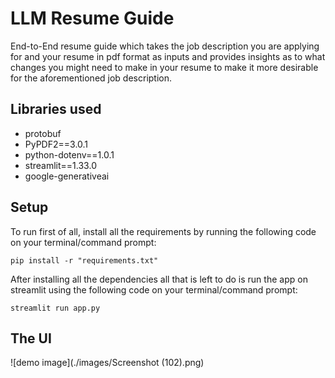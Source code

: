 # LLM Resume Guide
End-to-End resume guide which takes the job description you are applying for and your resume in pdf format as inputs and provides insights as to what changes you might need to make in your resume to make it more desirable for the aforementioned job description.

## Libraries used
* protobuf
* PyPDF2==3.0.1
* python-dotenv==1.0.1
* streamlit==1.33.0
* google-generativeai

## Setup
To run first of all, install all the requirements by running the following code on your terminal/command prompt:

```
pip install -r "requirements.txt"
```

After installing all the dependencies all that is left to do is run the app on streamlit using the following code on your terminal/command prompt:
```
streamlit run app.py
```
## The UI
![demo image](./images/Screenshot (102).png)
